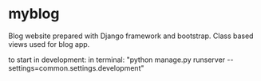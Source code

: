 # myblog

Blog website prepared with Django framework and bootstrap.
Class based views used for blog app.

to start in development:
in terminal:
"python manage.py runserver --settings=common.settings.development"
